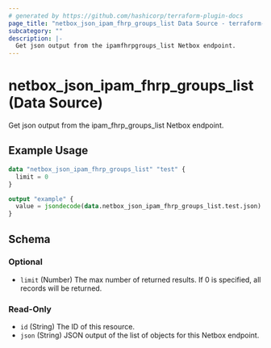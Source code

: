 ```yaml
---
# generated by https://github.com/hashicorp/terraform-plugin-docs
page_title: "netbox_json_ipam_fhrp_groups_list Data Source - terraform-provider-netbox"
subcategory: ""
description: |-
  Get json output from the ipamfhrpgroups_list Netbox endpoint.
---
```


# netbox_json_ipam_fhrp_groups_list (Data Source)

Get json output from the ipam_fhrp_groups_list Netbox endpoint.

## Example Usage

```terraform
data "netbox_json_ipam_fhrp_groups_list" "test" {
  limit = 0
}

output "example" {
  value = jsondecode(data.netbox_json_ipam_fhrp_groups_list.test.json)
}
```

<!-- schema generated by tfplugindocs -->
## Schema

### Optional

- `limit` (Number) The max number of returned results. If 0 is specified, all records will be returned.

### Read-Only

- `id` (String) The ID of this resource.
- `json` (String) JSON output of the list of objects for this Netbox endpoint.


